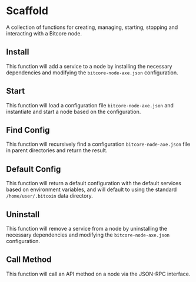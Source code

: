 # Scaffold
A collection of functions for creating, managing, starting, stopping and interacting with a Bitcore node.

## Install
This function will add a service to a node by installing the necessary dependencies and modifying the `bitcore-node-axe.json` configuration.

## Start
This function will load a configuration file `bitcore-node-axe.json` and instantiate and start a node based on the configuration.

## Find Config
This function will recursively find a configuration `bitcore-node-axe.json` file in parent directories and return the result.

## Default Config
This function will return a default configuration with the default services based on environment variables, and will default to using the standard `/home/user/.bitcoin` data directory.

## Uninstall
This function will remove a service from a node by uninstalling the necessary dependencies and modifying the `bitcore-node-axe.json` configuration.

## Call Method
This function will call an API method on a node via the JSON-RPC interface.
